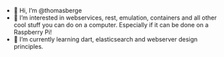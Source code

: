 - 👋 Hi, I’m @thomasberge
- 👀 I’m interested in webservices, rest, emulation, containers and all other cool stuff you can do on a computer. Especially if it can be done on a Raspberry Pi!
- 🌱 I’m currently learning dart, elasticsearch and webserver design principles.

<!---
thomasberge/thomasberge is a ✨ special ✨ repository because its `README.md` (this file) appears on your GitHub profile.
You can click the Preview link to take a look at your changes.
--->
